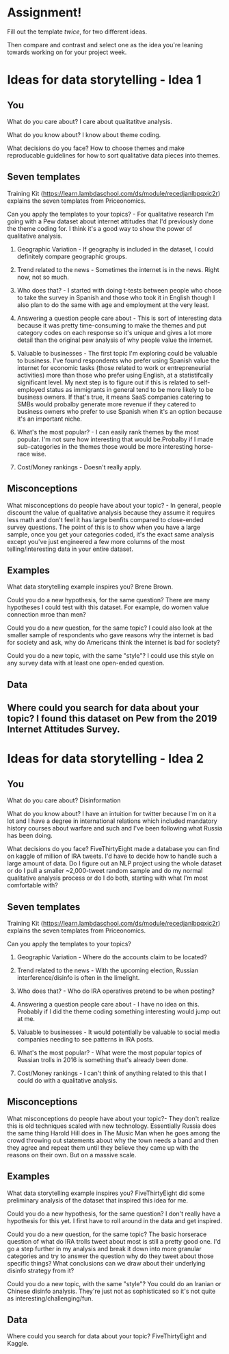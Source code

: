 # Assignment!

Fill out the template *twice*, for two different ideas.

Then compare and contrast and select one as the idea you're leaning towards
working on for your project week.


# Ideas for data storytelling - Idea 1

## You

What do you care about? I care about qualitatitve analysis.


What do you know about? I know about theme coding.


What decisions do you face? How to choose themes and make reproducable guidelines for how to sort qualitative data pieces into themes.


## Seven templates

Training Kit (https://learn.lambdaschool.com/ds/module/recedjanlbpqxic2r) explains the seven templates from Priceonomics.

Can you apply the templates to your topics? - For qualitative research I'm going with a Pew dataset about internet attitudes that I'd previously done the theme coding for. I think it's a good way to show the power of qualitative analysis.

1. Geographic Variation - If geography is included in the dataset, I could definitely compare geographic groups.


2. Trend related to the news - Sometimes the internet is in the news. Right now, not so much.


3. Who does that? - I started with doing t-tests between people who chose to take the survey in Spanish and those who took it in English though I also plan to do the same with age and employment at the very least.


4. Answering a question people care about - This is sort of interesting data because it was pretty time-consuming to make the themes and put category codes on each response so it's unique and gives a lot more detail than the original pew analysis of why people value the internet.


5. Valuable to businesses - The first topic I'm exploring could be valuable to business. I've found respondents who prefer using Spanish value the internet for economic tasks (those related to work or entrepreneurial activities) more than those who prefer using English, at a statistifcally significant level. My next step is to figure out if this is related to self-employed status as immigrants in general tend to be more likely to be business owners. If that's true, it means SaaS companies catering to SMBs would probalby generate more revenue if they catered to business owners who prefer to use Spanish when it's an option because it's an important niche.


6. What's the most popular? - I can easily rank themes by the most popular. I'm not sure how interesting that would be.Probalby if I made sub-categories in the themes those would be more interesting horse-race wise.


7. Cost/Money rankings - Doesn't really apply.


## Misconceptions

What misconceptions do people have about your topic? - In general, people discount the value of qualitative analysis because they assume it requires less math and don't feel it has large benfits compared to close-ended survey questions. The point of this is to show when you have a large sample, once you get your categories coded, it's the exact same analysis except you've just engineered a few more columns of the most telling/interesting data in your entire dataset.


## Examples

What data storytelling example inspires you?
Brene Brown.

Could you do a new hypothesis, for the same question?
There are many hypotheses I could test with this dataset. For example, do women value connection mroe than men?

Could you do a new question, for the same topic?
I could also look at the smaller sample of respondents who gave reasons why the internet is bad for society and ask, why do Americans think the internet is bad for society?

Could you do a new topic, with the same "style"?
I could use this style on any survey data with at least one open-ended question.

## Data

Where could you search for data about your topic?
I found this dataset on Pew from the 2019 Internet Attitudes Survey.
---

# Ideas for data storytelling - Idea 2

## You

What do you care about? Disinformation


What do you know about? I have an intuition for twitter because I'm on it a lot and I have a degree in international relations which included mandatory history courses about warfare and such and I've been following what Russia has been doing.


What decisions do you face? FiveThirtyEight made a database you can find on kaggle of million of IRA tweets. I'd have to decide how to handle such a large amount of data. Do I figure out an NLP project using the whole dataset or do I pull a smaller ~2,000-tweet random sample and do my normal qualitative analysis process or do I do both, starting with what I'm most comfortable with?


## Seven templates

Training Kit (https://learn.lambdaschool.com/ds/module/recedjanlbpqxic2r) explains the seven templates from Priceonomics.

Can you apply the templates to your topics? 

1. Geographic Variation - Where do the accounts claim to be located?


2. Trend related to the news - With the upcoming election, Russian interference/disinfo is often in the limelight.


3. Who does that? - Who do IRA operatives pretend to be when posting?


4. Answering a question people care about - I have no idea on this. Probably if I did the theme coding something interesting would jump out at me. 


5. Valuable to businesses - It would potentially be valuable to social media companies needing to see patterns in IRA posts.


6. What's the most popular? - What were the most popular topics of Russian trolls in 2016 is something that's already been done.


7. Cost/Money rankings - I can't think of anything related to this that I could do with a qualitative analysis.


## Misconceptions

What misconceptions do people have about your topic?- They don't realize this is old techniques scaled with new technology. Essentially Russia does the same thing Harold Hill does in The Music Man when he goes among the crowd throwing out statements about why the town needs a band and then they agree and repeat them until they believe they came up with the reasons on their own. But on a massive scale.


## Examples

What data storytelling example inspires you?
FiveThirtyEight did some preliminary analysis of the dataset that inspired this idea for me.


Could you do a new hypothesis, for the same question?
I don't really have a hypothesis for this yet. I first have to roll around in the data and get inspired.

Could you do a new question, for the same topic?
The basic horserace question of what do IRA trolls tweet about most is still a pretty good one. I'd go a step further in my analysis and break it down into more granular categories and try to answer the question why do they tweet about those specific things? What conclusions can we draw about their underlying disinfo strategy from it?

Could you do a new topic, with the same "style"?
You could do an Iranian or Chinese disinfo analysis. They're just not as sophisticated so it's not quite as interesting/challenging/fun.

## Data

Where could you search for data about your topic?
FiveThirtyEight and Kaggle.
